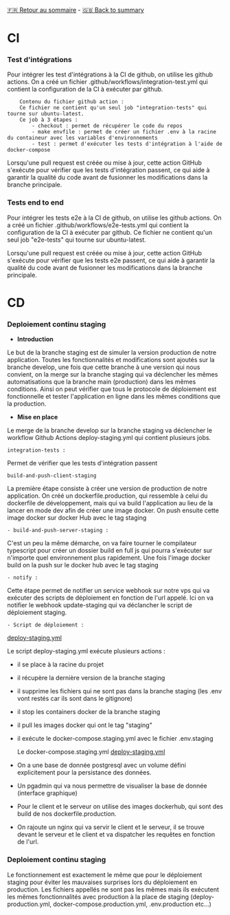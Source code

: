 [🇫🇷 Retour au sommaire](../../Readme.md) - [🇬🇧 Back to summary](../Index/en.md)

# CI
### Test d'intégrations

Pour intégrer les test d'intégrations à la CI de github, on utilise les github actions.
On a créé un fichier .github/workflows/integration-test.yml qui contient la configuration de la CI à exécuter par github.

        Contenu du fichier github action :
        Ce fichier ne contient qu'un seul job "integration-tests" qui tourne sur ubuntu-latest.
        Ce job à 3 étapes :
            - checkout : permet de récupérer le code du repos
            - make envfile : permet de créer un fichier .env à la racine du containeur avec les variables d'environnements
            - test : permet d'exécuter les tests d'intégration à l'aide de docker-compose

Lorsqu'une pull request est créée ou mise à jour, cette action GitHub s'exécute pour vérifier que les tests d'intégration
passent, ce qui aide à garantir la qualité du code avant de fusionner les modifications dans la branche principale.

### Tests end to end

Pour intégrer les tests e2e à la CI de github, on utilise les github actions.
On a créé un fichier .github/workflows/e2e-tests.yml qui contient la configuration de la CI à exécuter par github.
Ce fichier ne contient qu'un seul job "e2e-tests" qui tourne sur ubuntu-latest.

Lorsqu'une pull request est créée ou mise à jour, cette action GitHub s'exécute pour vérifier que les tests e2e
passent, ce qui aide à garantir la qualité du code avant de fusionner les modifications dans la branche principale.

# CD

### Deploiement continu staging
- **Introduction**

Le but de la branche staging est de simuler la version production de notre application. Toutes les fonctionnalités et modifications
sont ajoutés sur la branche develop, une fois que cette branche à une version qui nous convient, on la merge sur la
branche staging qui va déclencher les mêmes automatisations que la branche main (production) dans les mêmes conditions. 
Ainsi on peut vérifier que tous le protocole de déploiement est fonctionnelle et tester l'application en ligne dans les
mêmes conditions que la production.

- **Mise en place**

Le merge de la branche develop sur la branche staging va déclencher le workflow Github Actions deploy-staging.yml 
qui contient plusieurs jobs.

    integration-tests : 
Permet de vérifier que les tests d'intégration passent


    build-and-push-client-staging
La première étape consiste à créer une version de production de notre application.
On créé un dockerfile.production, qui ressemble à celui du dockerfile de développement, mais qui va build l'application 
au lieu de la lancer en mode dev afin de créer une image docker.
On push ensuite cette image docker sur docker Hub avec le tag staging
        
    - build-and-push-server-staging : 

C'est un peu la même démarche, on va faire tourner le compilateur typescript pour créer un dossier build en full js qui
pourra s'exécuter sur n'importe quel environnement plus rapidement. Une fois l'image docker build on la push sur le 
docker hub avec le tag staging

    - notify :

Cette étape permet de notifier un service webhook sur notre vps qui va exécuter des scripts de déploiement en fonction
de l'url appelé. Ici on va notifier le webhook update-staging qui va déclancher le script de déploiement staging.

    - Script de déploiement :

[deploy-staging.yml](../../.github/workflows/deploy-staging.yml)

Le script deploy-staging.yml exécute plusieurs actions :
- il se place à la racine du projet
- il récupère la dernière version de la branche staging
- il supprime les fichiers qui ne sont pas dans la branche staging (les .env vont restés car ils sont dans le gitignore)
- il stop les containers docker de la branche staging
- il pull les images docker qui ont le tag "staging"
- il exécute le docker-compose.staging.yml avec le fichier .env.staging 


    Le docker-compose.staging.yml 
[deploy-staging.yml](../../docker-compose.staging.yml)
- On a une base de donnée postgresql avec un volume défini explicitement pour la persistance des données.

- Un pgadmin qui va nous permettre de visualiser la base de donnée (interface graphique)

- Pour le client et le serveur on utilise des images dockerhub, qui sont des build de nos dockerfile.production.

- On rajoute un nginx qui va servir le client et le serveur, il se trouve devant le serveur et le client et va dispatcher
les requêtes en fonction de l'url.

### Deploiement continu staging

Le fonctionnement est exactement le même que pour le déploiement staging pour éviter les mauvaises surprises lors du déploiement
en production.
Les fichiers appellés ne sont pas les mêmes mais ils exécutent les mêmes fonctionnalités avec production à la place de 
staging (deploy-production.yml, docker-compose.production.yml, .env.production etc...)